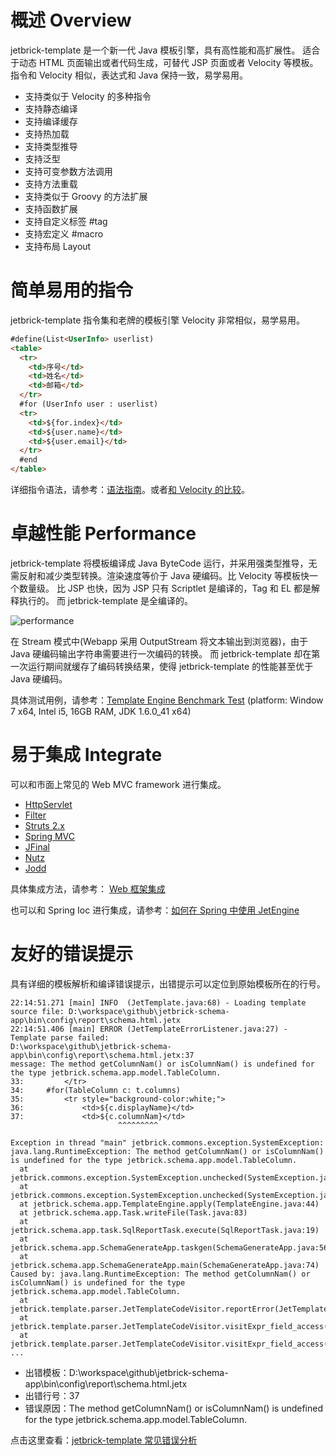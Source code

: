 概述 Overview
==================

jetbrick-template 是一个新一代 Java 模板引擎，具有高性能和高扩展性。 适合于动态 HTML 页面输出或者代码生成，可替代 JSP 页面或者 Velocity 等模板。 指令和 Velocity 相似，表达式和 Java 保持一致，易学易用。

* 支持类似于 Velocity 的多种指令
* 支持静态编译
* 支持编译缓存
* 支持热加载
* 支持类型推导
* 支持泛型
* 支持可变参数方法调用
* 支持方法重载
* 支持类似于 Groovy 的方法扩展
* 支持函数扩展
* 支持自定义标签 #tag
* 支持宏定义 #macro
* 支持布局 Layout

简单易用的指令
=============================

jetbrick-template 指令集和老牌的模板引擎 Velocity 非常相似，易学易用。

```html
#define(List<UserInfo> userlist)
<table>
  <tr>
    <td>序号</td>
    <td>姓名</td>
    <td>邮箱</td>
  </tr>
  #for (UserInfo user : userlist)
  <tr>
    <td>${for.index}</td>
    <td>${user.name}</td>
    <td>${user.email}</td>
  </tr>
  #end
</table>
```

详细指令语法，请参考：[语法指南](syntax.html)。或者[和 Velocity 的比较](syntax.html#velocity)。

卓越性能 Performance
=============================

jetbrick-template 将模板编译成 Java ByteCode 运行，并采用强类型推导，无需反射和减少类型转换。渲染速度等价于 Java 硬编码。比 Velocity 等模板快一个数量级。 比 JSP 也快，因为 JSP 只有 Scriptlet 是编译的，Tag 和 EL 都是解释执行的。 而 jetbrick-template 是全编译的。

![performance](../assets/images/perfermance.png)

在 Stream 模式中(Webapp 采用 OutputStream 将文本输出到浏览器)，由于 Java 硬编码输出字符串需要进行一次编码的转换。 而 jetbrick-template 却在第一次运行期间就缓存了编码转换结果，使得 jetbrick-template 的性能甚至优于 Java 硬编码。

具体测试用例，请参考：[Template Engine Benchmark Test](https://github.com/subchen/ebm) (platform: Window 7 x64, Intel i5, 16GB RAM, JDK 1.6.0_41 x64)

易于集成 Integrate
=============================

可以和市面上常见的 Web MVC framework 进行集成。

* [HttpServlet](integrate.html#HttpServlet)
* [Filter](integrate.html#Filter)
* [Struts 2.x](integrate.html#Struts)
* [Spring MVC](integrate.html#SpringMVC)
* [JFinal](integrate.html#JFinal)
* [Nutz](integrate.html#Nutz)
* [Jodd](integrate.html#Jodd)

具体集成方法，请参考： [Web 框架集成](integrate.html)

也可以和 Spring Ioc 进行集成，请参考：[如何在 Spring 中使用 JetEngine](faq-spring.html)

友好的错误提示
=============================

具有详细的模板解析和编译错误提示，出错提示可以定位到原始模板所在的行号。

```
22:14:51.271 [main] INFO  (JetTemplate.java:68) - Loading template source file: D:\workspace\github\jetbrick-schema-app\bin\config\report\schema.html.jetx
22:14:51.406 [main] ERROR (JetTemplateErrorListener.java:27) - Template parse failed:
D:\workspace\github\jetbrick-schema-app\bin\config\report\schema.html.jetx:37
message: The method getColumnNam() or isColumnNam() is undefined for the type jetbrick.schema.app.model.TableColumn.
33:         </tr>
34:     #for(TableColumn c: t.columns)
35:         <tr style="background-color:white;">
36:             <td>${c.displayName}</td>
37:             <td>${c.columnNam}</td>
                        ^^^^^^^^^
 
Exception in thread "main" jetbrick.commons.exception.SystemException: java.lang.RuntimeException: The method getColumnNam() or isColumnNam() is undefined for the type jetbrick.schema.app.model.TableColumn.
  at jetbrick.commons.exception.SystemException.unchecked(SystemException.java:23)
  at jetbrick.commons.exception.SystemException.unchecked(SystemException.java:12)
  at jetbrick.schema.app.TemplateEngine.apply(TemplateEngine.java:44)
  at jetbrick.schema.app.Task.writeFile(Task.java:83)
  at jetbrick.schema.app.task.SqlReportTask.execute(SqlReportTask.java:19)
  at jetbrick.schema.app.SchemaGenerateApp.taskgen(SchemaGenerateApp.java:56)
  at jetbrick.schema.app.SchemaGenerateApp.main(SchemaGenerateApp.java:74)
Caused by: java.lang.RuntimeException: The method getColumnNam() or isColumnNam() is undefined for the type jetbrick.schema.app.model.TableColumn.
  at jetbrick.template.parser.JetTemplateCodeVisitor.reportError(JetTemplateCodeVisitor.java:1388)
  at jetbrick.template.parser.JetTemplateCodeVisitor.visitExpr_field_access(JetTemplateCodeVisitor.java:665)
  at jetbrick.template.parser.JetTemplateCodeVisitor.visitExpr_field_access(JetTemplateCodeVisitor.java:1)
...
```

* 出错模板：D:\workspace\github\jetbrick-schema-app\bin\config\report\schema.html.jetx
* 出错行号：37
* 错误原因：The method getColumnNam() or isColumnNam() is undefined for the type jetbrick.schema.app.model.TableColumn.

点击这里查看：[jetbrick-template 常见错误分析](faq-error.html)
